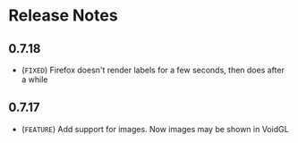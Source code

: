 # Release Notes

## 0.7.18

* (`FIXED`)  Firefox doesn't render labels for a few seconds, then does after a while

## 0.7.17

* (`FEATURE`)  Add support for images. Now images may be shown in VoidGL


